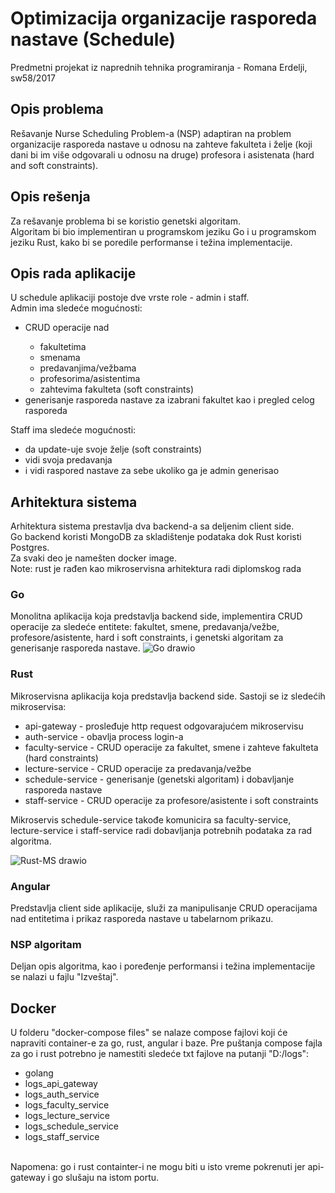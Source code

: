 # Optimizacija organizacije rasporeda nastave (Schedule)
Predmetni projekat iz naprednih tehnika programiranja - Romana Erdelji, sw58/2017

## Opis problema
Rešavanje Nurse Scheduling Problem-a (NSP) adaptiran na problem organizacije rasporeda nastave u odnosu na zahteve fakulteta i želje 
(koji dani bi im više odgovarali u odnosu na druge) profesora i asistenata (hard and soft constraints).

## Opis rešenja
Za rešavanje problema bi se koristio genetski algoritam. <br />
Algoritam bi bio implementiran u programskom jeziku Go i u programskom jeziku Rust, kako bi se poredile performanse i težina implementacije.

## Opis rada aplikacije
U schedule aplikaciji postoje dve vrste role - admin i staff. <br />
Admin ima sledeće mogućnosti:
<ul>
<li> CRUD operacije nad  </li> 
  <ul>
    <li> fakultetima </li>
    <li> smenama </li>
    <li> predavanjima/vežbama </li>
    <li> profesorima/asistentima </li>
    <li> zahtevima fakulteta (soft constraints) </li>
    </ul>
<li> generisanje rasporeda nastave za izabrani fakultet kao i pregled celog rasporeda </li>
 </ul>
Staff ima sledeće mogućnosti:
<ul>
<li> da update-uje svoje želje (soft constraints) </li>
<li> vidi svoja predavanja </li>
<li> i vidi raspored nastave za sebe ukoliko ga je admin generisao </li>
</ul>

## Arhitektura sistema
Arhitektura sistema prestavlja dva backend-a sa deljenim client side. <br />
Go backend koristi MongoDB za skladištenje podataka dok Rust koristi Postgres. <br />
Za svaki deo je namešten docker image. <br />
Note: rust je rađen kao mikroservisna arhitektura radi diplomskog rada

### Go
Monolitna aplikacija koja predstavlja backend side, implementira CRUD operacije za sledeće entitete: fakultet, smene, predavanja/vežbe, profesore/asistente, hard i soft constraints, i genetski algoritam za generisanje rasporeda nastave.
![Go drawio](https://user-images.githubusercontent.com/45543511/151180235-9974c496-7c82-43f1-8a59-72cc69e25a0a.png)

### Rust
Mikroservisna aplikacija koja predstavlja backend side.
Sastoji se iz sledećih mikroservisa:
* api-gateway - prosleđuje http request odgovarajućem mikroservisu
* auth-service - obavlja process login-a
* faculty-service - CRUD operacije za fakultet, smene i zahteve fakulteta (hard constraints)
* lecture-service - CRUD operacije za predavanja/vežbe
* schedule-service - generisanje (genetski algoritam) i dobavljanje rasporeda nastave
* staff-service - CRUD operacije za profesore/asistente i soft constraints

Mikroservis schedule-service takođe komunicira sa faculty-service, lecture-service i staff-service radi dobavljanja potrebnih podataka za rad algoritma.

![Rust-MS drawio](https://user-images.githubusercontent.com/45543511/151181509-8cef18b7-163c-49a4-99cc-87c3f62ed097.png)

### Angular
Predstavlja client side aplikacije, služi za manipulisanje CRUD operacijama nad entitetima i prikaz rasporeda nastave u tabelarnom prikazu.

### NSP algoritam
Deljan opis algoritma, kao i poređenje performansi i težina implementacije se nalazi u fajlu "Izveštaj".

## Docker
U folderu "docker-compose files" se nalaze compose fajlovi koji će napraviti container-e za go, rust, angular i baze. 
Pre puštanja compose fajla za go i rust potrebno je namestiti sledeće txt fajlove na putanji "D:/logs":
* golang
* logs_api_gateway
* logs_auth_service
* logs_faculty_service
* logs_lecture_service
* logs_schedule_service
* logs_staff_service
<br />
Napomena: go i rust containter-i ne mogu biti u isto vreme pokrenuti jer api-gateway i go slušaju na istom portu.
